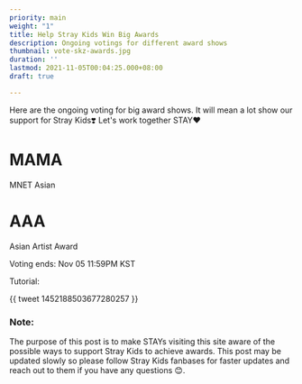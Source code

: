 ```yaml
---
priority: main
weight: "1"
title: Help Stray Kids Win Big Awards
description: Ongoing votings for different award shows
thumbnail: vote-skz-awards.jpg
duration: ''
lastmod: 2021-11-05T00:04:25.000+08:00
draft: true

---
```

Here are the ongoing voting for big award shows. It will mean a lot show our support for Stray Kids❣️ Let's work together STAY❤️

# MAMA

MNET Asian

# AAA

Asian Artist Award  

Voting ends: Nov 05 11:59PM KST

Tutorial:

{{ tweet 1452188503677280257 }}

### Note:

The purpose of this post is to make STAYs visiting this site aware of the possible ways to support Stray Kids to achieve awards. This post may be updated slowly so please follow Stray Kids fanbases for faster updates and reach out to them if you have any questions 😊.